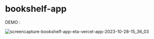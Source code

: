 # bookshelf-app

DEMO : 

![screencapture-bookshelf-app-eta-vercel-app-2023-10-28-15_36_03](https://github.com/samicodess/bookshelf-app/assets/97249274/1ed8e504-629c-4db1-ab6a-04dff5a1a412)
